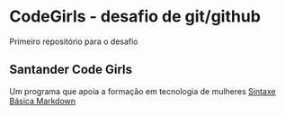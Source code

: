 # CodeGirls - desafio de git/github
Primeiro repositório para o desafio 

## Santander Code Girls
Um programa que apoia a formação em tecnologia de mulheres
[Sintaxe Básica Markdown](https://app.becas-santander.com/pt-BR/program/bolsas-santander-tecnologia-code-girls-2022)

